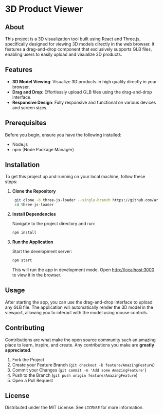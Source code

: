 # 3D Product Viewer

## About
This project is a 3D visualization tool built using React and Three.js, specifically designed for viewing 3D models directly in the web browser. It features a drag-and-drop component that exclusively supports GLB files, enabling users to easily upload and visualize 3D products.

## Features
- **3D Model Viewing**: Visualize 3D products in high quality directly in your browser.
- **Drag and Drop**: Effortlessly upload GLB files using the drag-and-drop interface.
- **Responsive Design**: Fully responsive and functional on various devices and screen sizes.

## Prerequisites
Before you begin, ensure you have the following installed:
- Node.js
- npm (Node Package Manager)

## Installation

To get this project up and running on your local machine, follow these steps:

1. **Clone the Repository**

   ```bash    
    git clone -b three-js-loader --single-branch https://github.com/art3miz18/Three-JS-dashboard.git
    cd three-js-loader

   ```

2. **Install Dependencies**

   Navigate to the project directory and run:

   ```bash
   npm install
   ```

3. **Run the Application**

   Start the development server:

   ```bash
   npm start
   ```

   This will run the app in development mode. Open [http://localhost:3000](http://localhost:3000) to view it in the browser.

## Usage

After starting the app, you can use the drag-and-drop interface to upload any GLB file. The application will automatically render the 3D model in the viewport, allowing you to interact with the model using mouse controls.

## Contributing
Contributions are what make the open source community such an amazing place to learn, inspire, and create. Any contributions you make are **greatly appreciated**.

1. Fork the Project
2. Create your Feature Branch (`git checkout -b feature/AmazingFeature`)
3. Commit your Changes (`git commit -m 'Add some AmazingFeature'`)
4. Push to the Branch (`git push origin feature/AmazingFeature`)
5. Open a Pull Request

## License
Distributed under the MIT License. See `LICENSE` for more information.

